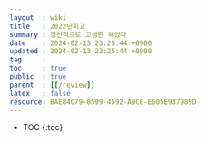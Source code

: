 ```yaml
---
layout  : wiki
title   : 2022년회고 
summary : 정신적으로 고생한 해였다 
date    : 2024-02-13 23:25:44 +0900
updated : 2024-02-13 23:25:44 +0900
tag     : 
toc     : true
public  : true
parent  : [[/review]]
latex   : false
resource: BAE84C79-8599-4592-A9CE-E605E937989D
---
```

* TOC
{:toc}

# 
